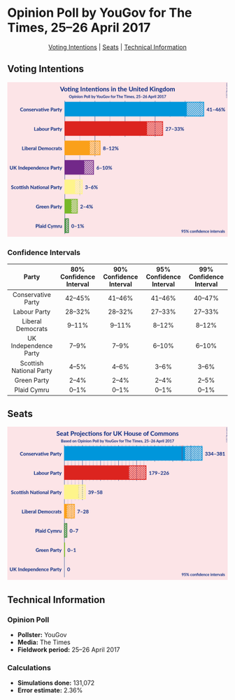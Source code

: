 # Opinion Poll by YouGov for The Times, 25–26 April 2017

<p align="center"><a href="#voting-intentions">Voting Intentions</a> | <a href="#seats">Seats</a> | <a href="#technical-information">Technical Information</a></p>

## Voting Intentions

![Graph with voting intentions not yet produced](2017-04-26-YouGov.png "Voting Intentions")

### Confidence Intervals

| Party | 80% Confidence Interval | 90% Confidence Interval | 95% Confidence Interval | 99% Confidence Interval |
|:-----:|:-----------------------:|:-----------------------:|:-----------------------:|:-----------------------:|
| Conservative Party | 42–45% |41–46% |41–46% |40–47% |
| Labour Party | 28–32% |28–32% |27–33% |27–33% |
| Liberal Democrats | 9–11% |9–11% |8–12% |8–12% |
| UK Independence Party | 7–9% |7–9% |6–10% |6–10% |
| Scottish National Party | 4–5% |4–6% |3–6% |3–6% |
| Green Party | 2–4% |2–4% |2–4% |2–5% |
| Plaid Cymru | 0–1% |0–1% |0–1% |0–1% |

## Seats

![Graph with seats not yet produced](2017-04-26-YouGov-seats.png "Seats")

## Technical Information

### Opinion Poll

+ **Pollster:** YouGov
+ **Media:** The Times
+ **Fieldwork period:** 25–26 April 2017

### Calculations

+ **Simulations done:** 131,072
+ **Error estimate:** 2.36%

